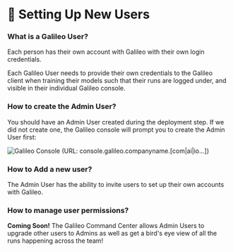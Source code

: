 # 👥 Setting Up New Users

### What is a Galileo User?

Each person has their own account with Galileo with their own login credentials.

Each Galileo User needs to provide their own credentials to the Galileo client when training their models such that their runs are logged under, and visible in their individual Galileo console.

### How to create the Admin User?

You should have an Admin User created during the deployment step. If we did not create one, the Galileo console will prompt you to create the Admin User first:

![Galileo Console (URL: console.galileo.companyname.\[com|ai|io…\])](<../../.gitbook/assets/Screen Shot 2022-04-21 at 3.30.47 PM.png>)

### How to Add a new user?

The Admin User has the ability to invite users to set up their own accounts with Galileo.

### How to manage user permissions?

**Coming Soon!**  The Galileo Command Center allows Admin Users to upgrade other users to Admins as well as get a bird's eye view of all the runs happening across the team!

